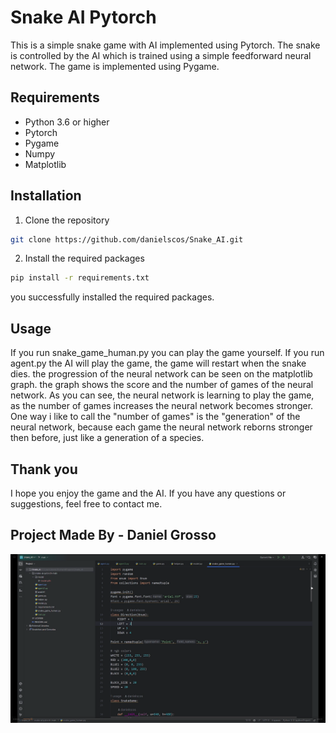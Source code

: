 # Snake AI Pytorch
This is a simple snake game with AI implemented using Pytorch. The snake is controlled by the AI which is trained using a simple feedforward neural network. The game is implemented using Pygame.

## Requirements
- Python 3.6 or higher
- Pytorch
- Pygame
- Numpy
- Matplotlib

## Installation
1. Clone the repository
```bash
git clone https://github.com/danielscos/Snake_AI.git
```
2. Install the required packages
```bash
pip install -r requirements.txt
```
you successfully installed the required packages.

## Usage
If you run snake_game_human.py you can play the game yourself. If you run agent.py the AI will play the game, the game will restart when the snake dies. the progression of the neural network can be seen on the matplotlib graph. the graph shows the score and the number of games of the neural network.
As you can see, the neural network is learning to play the game, as the number of games increases the neural network becomes stronger.
One way i like to call the "number of games" is the "generation" of the neural network, because each game the neural network reborns stronger then before, just like a generation of a species.

## Thank you
I hope you enjoy the game and the AI. If you have any questions or suggestions, feel free to contact me.

## Project Made By - Daniel Grosso

[![Alternate Text](./Screenshot%202024-05-31%20005555.png)](https://www.youtube.com/watch?v=YOUTUBE_VIDEO_ID "Showcase / Tutorial Video")
```